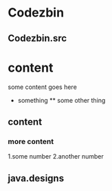 Codezbin
=============
Codezbin.src
-------------
# content
some content goes here
* something
** some other thing
## content
### more content
1.some number
2.another number

java.designs
------------

